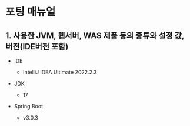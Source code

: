 # 포팅 매뉴얼

## 1. 사용한 JVM, 웹서버, WAS 제품 등의 종류와 설정 값, 버전(IDE버전 포함)

- IDE
  
  - IntelliJ IDEA Ultimate 2022.2.3

- JDK
  
  - 17

- Spring Boot
  
  - v3.0.3
